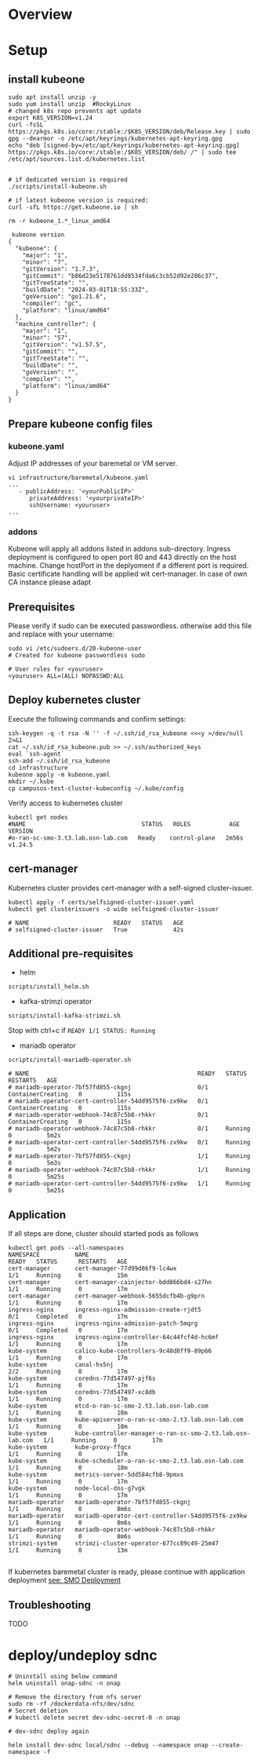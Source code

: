# Overview

# Setup
## install kubeone

```
sudo apt install unzip -y
sudo yum install unzip  #RockyLinux
# changed k8s repo prevents apt update
export K8S_VERSION=v1.24
curl -fsSL https://pkgs.k8s.io/core:/stable:/$K8S_VERSION/deb/Release.key | sudo gpg --dearmor -o /etc/apt/keyrings/kubernetes-apt-keyring.gpg
echo "deb [signed-by=/etc/apt/keyrings/kubernetes-apt-keyring.gpg] https://pkgs.k8s.io/core:/stable:/$K8S_VERSION/deb/ /" | sudo tee /etc/apt/sources.list.d/kubernetes.list


# if dedicated version is required
./scripts/install-kubeone.sh

# if latest kubeone version is required:
curl -sfL https://get.kubeone.io | sh 

rm -r kubeone_1.*_linux_amd64

 kubeone version
{
  "kubeone": {
    "major": "1",
    "minor": "7",
    "gitVersion": "1.7.3",
    "gitCommit": "b86d23e5178761dd8534fda6c3cb52d92e286c37",
    "gitTreeState": "",
    "buildDate": "2024-03-01T18:55:33Z",
    "goVersion": "go1.21.6",
    "compiler": "gc",
    "platform": "linux/amd64"
  },
  "machine_controller": {
    "major": "1",
    "minor": "57",
    "gitVersion": "v1.57.5",
    "gitCommit": "",
    "gitTreeState": "",
    "buildDate": "",
    "goVersion": "",
    "compiler": "",
    "platform": "linux/amd64"
  }
}

```

## Prepare kubeone config files

### kubeone.yaml

Adjust IP addresses of your baremetal or VM server.

```
vi infrastructure/baremetal/kubeone.yaml
...
   - publicAddress: '<yourPublicIP>'  
      privateAddress: '<yourprivateIP>'
      sshUsername: <youruser>
...

```
### addons

Kubeone will apply all addons listed in addons sub-directory.
Ingress deployment is configured to open port 80 and 443 directly on the host machine.
Change hostPort in the deplyoment if a different port is required.
Basic certificate handling will be applied wit cert-manager. In case of own CA instance please adapt 

## Prerequisites
Please verify if sudo can be executed passwordless.
otherwise add this file and replace <youruser> with your username:
```
sudo vi /etc/sudoers.d/20-kubeone-user
# Created for kubeone passwordless sudo

# User rules for <youruser>
<youruser> ALL=(ALL) NOPASSWD:ALL

```

## Deploy kubernetes cluster

Execute the following commands and confirm settings:
```
ssh-keygen -q -t rsa -N '' -f ~/.ssh/id_rsa_kubeone <<<y >/dev/null 2>&1
cat ~/.ssh/id_rsa_kubeone.pub >> ~/.ssh/authorized_keys
eval `ssh-agent`
ssh-add ~/.ssh/id_rsa_kubeone
cd infrastructure
kubeone apply -m kubeone.yaml
mkdir ~/.kube
cp campusos-test-cluster-kubeconfig ~/.kube/config
```

Verify access to kubernetes cluster

```
kubectl get nodes
#NAME                                 STATUS   ROLES           AGE     VERSION
#o-ran-sc-smo-3.t3.lab.osn-lab.com   Ready    control-plane   2m56s   v1.24.5

```



## cert-manager

Kubernetes cluster provides cert-manager with a self-signed cluster-issuer.

```
kubectl apply -f certs/selfsigned-cluster-issuer.yaml
kubectl get clusterissuers -o wide selfsigned-cluster-issuer

# NAME                        READY   STATUS   AGE
# selfsigned-cluster-issuer   True             42s

```


## Additional pre-requisites

- helm
```
scripts/install_helm.sh
```
- kafka-strimzi operator
```
scripts/install-kafka-strimzi.sh

```
Stop with ctrl+c if `READY 1/1 STATUS: Running`
- mariadb operator
```
scripts/install-mariadb-operator.sh

# NAME                                                READY   STATUS              RESTARTS   AGE
# mariadb-operator-7bf57fd855-ckgnj                   0/1     ContainerCreating   0          115s
# mariadb-operator-cert-controller-54dd9575f6-zx9kw   0/1     ContainerCreating   0          115s
# mariadb-operator-webhook-74c87c5b8-rhkkr            0/1     ContainerCreating   0          115s
# mariadb-operator-webhook-74c87c5b8-rhkkr            0/1     Running             0          5m2s
# mariadb-operator-cert-controller-54dd9575f6-zx9kw   0/1     Running             0          5m2s
# mariadb-operator-7bf57fd855-ckgnj                   1/1     Running             0          5m3s
# mariadb-operator-webhook-74c87c5b8-rhkkr            1/1     Running             0          5m25s
# mariadb-operator-cert-controller-54dd9575f6-zx9kw   1/1     Running             0          5m25s

```

## Application

If all steps are done, cluster should started pods as follows

```
kubectl get pods --all-namespaces
NAMESPACE          NAME                                                         READY   STATUS      RESTARTS   AGE
cert-manager       cert-manager-77d99d86f9-lc4wx                                1/1     Running     0          15m
cert-manager       cert-manager-cainjector-bdd866bd4-s27hn                      1/1     Running     0          17m
cert-manager       cert-manager-webhook-5655dcfb4b-g9prn                        1/1     Running     0          17m
ingress-nginx      ingress-nginx-admission-create-rjdt5                         0/1     Completed   0          17m
ingress-nginx      ingress-nginx-admission-patch-5mqrg                          0/1     Completed   0          17m
ingress-nginx      ingress-nginx-controller-64c44fcf4d-hc6mf                    1/1     Running     0          17m
kube-system        calico-kube-controllers-9c48d8ff9-89p66                      1/1     Running     0          17m
kube-system        canal-hs5nj                                                  2/2     Running     0          17m
kube-system        coredns-77d547497-pjf6s                                      1/1     Running     0          17m
kube-system        coredns-77d547497-xc8db                                      1/1     Running     0          17m
kube-system        etcd-o-ran-sc-smo-2.t3.lab.osn-lab.com                      1/1     Running     0          18m
kube-system        kube-apiserver-o-ran-sc-smo-2.t3.lab.osn-lab.com            1/1     Running     0          18m
kube-system        kube-controller-manager-o-ran-sc-smo-2.t3.lab.osn-lab.com   1/1     Running     0          17m
kube-system        kube-proxy-ffqcx                                             1/1     Running     0          17m
kube-system        kube-scheduler-o-ran-sc-smo-2.t3.lab.osn-lab.com            1/1     Running     0          18m
kube-system        metrics-server-5dd584cfb8-9pmxs                              1/1     Running     0          17m
kube-system        node-local-dns-g7vgk                                         1/1     Running     0          17m
mariadb-operator   mariadb-operator-7bf57fd855-ckgnj                            1/1     Running     0          8m6s
mariadb-operator   mariadb-operator-cert-controller-54dd9575f6-zx9kw            1/1     Running     0          8m6s
mariadb-operator   mariadb-operator-webhook-74c87c5b8-rhkkr                     1/1     Running     0          8m6s
strimzi-system     strimzi-cluster-operator-677cc89c49-25m47                    1/1     Running     0          13m


```

If kubernetes baremetal cluster is ready, please continue with application deployment
[see: SMO Deployment](../../application/README.md)

## Troubleshooting

TODO

# deploy/undeploy sdnc

```
# Uninstall using below command
helm uninstall onap-sdnc -n onap

# Remove the directory from nfs server
sudo rm -rf /dockerdata-nfs/dev/sdnc
# Secret deletion
# kubectl delete secret dev-sdnc-secret-0 -n onap

# dev-sdnc deploy again

helm install dev-sdnc local/sdnc --debug --namespace onap --create-namespace -f 

```

